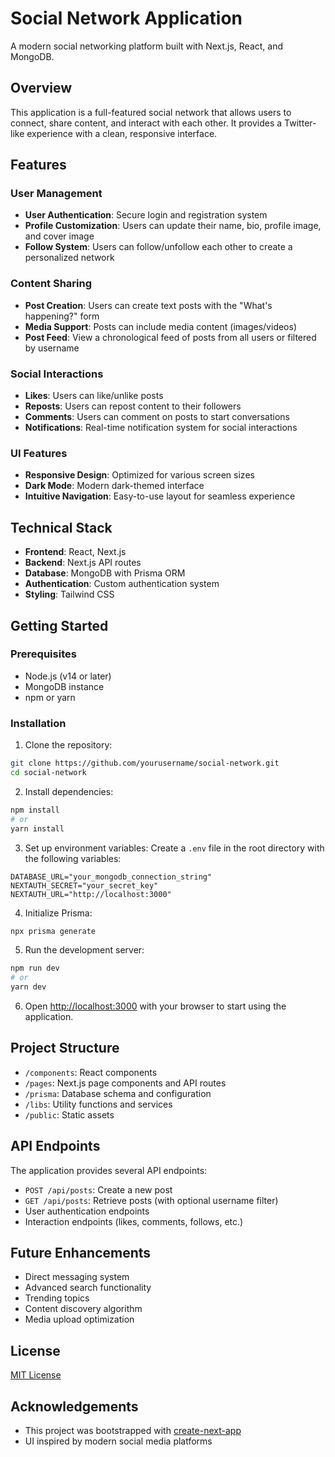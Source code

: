 # Social Network Application

A modern social networking platform built with Next.js, React, and MongoDB.

## Overview

This application is a full-featured social network that allows users to connect, share content, and interact with each other. It provides a Twitter-like experience with a clean, responsive interface.

## Features

### User Management
- **User Authentication**: Secure login and registration system
- **Profile Customization**: Users can update their name, bio, profile image, and cover image
- **Follow System**: Users can follow/unfollow each other to create a personalized network

### Content Sharing
- **Post Creation**: Users can create text posts with the "What's happening?" form
- **Media Support**: Posts can include media content (images/videos)
- **Post Feed**: View a chronological feed of posts from all users or filtered by username

### Social Interactions
- **Likes**: Users can like/unlike posts
- **Reposts**: Users can repost content to their followers
- **Comments**: Users can comment on posts to start conversations
- **Notifications**: Real-time notification system for social interactions

### UI Features
- **Responsive Design**: Optimized for various screen sizes
- **Dark Mode**: Modern dark-themed interface
- **Intuitive Navigation**: Easy-to-use layout for seamless experience

## Technical Stack

- **Frontend**: React, Next.js
- **Backend**: Next.js API routes
- **Database**: MongoDB with Prisma ORM
- **Authentication**: Custom authentication system
- **Styling**: Tailwind CSS

## Getting Started

### Prerequisites
- Node.js (v14 or later)
- MongoDB instance
- npm or yarn

### Installation

1. Clone the repository:
```bash
git clone https://github.com/yourusername/social-network.git
cd social-network
```

2. Install dependencies:
```bash
npm install
# or
yarn install
```

3. Set up environment variables:
Create a `.env` file in the root directory with the following variables:
```
DATABASE_URL="your_mongodb_connection_string"
NEXTAUTH_SECRET="your_secret_key"
NEXTAUTH_URL="http://localhost:3000"
```

4. Initialize Prisma:
```bash
npx prisma generate
```

5. Run the development server:
```bash
npm run dev
# or
yarn dev
```

6. Open [http://localhost:3000](http://localhost:3000) with your browser to start using the application.

## Project Structure

- `/components`: React components
- `/pages`: Next.js page components and API routes
- `/prisma`: Database schema and configuration
- `/libs`: Utility functions and services
- `/public`: Static assets

## API Endpoints

The application provides several API endpoints:

- `POST /api/posts`: Create a new post
- `GET /api/posts`: Retrieve posts (with optional username filter)
- User authentication endpoints
- Interaction endpoints (likes, comments, follows, etc.)

## Future Enhancements

- Direct messaging system
- Advanced search functionality
- Trending topics
- Content discovery algorithm
- Media upload optimization

## License

[MIT License](LICENSE)

## Acknowledgements

- This project was bootstrapped with [create-next-app](https://nextjs.org/docs/pages/api-reference/create-next-app)
- UI inspired by modern social media platforms
